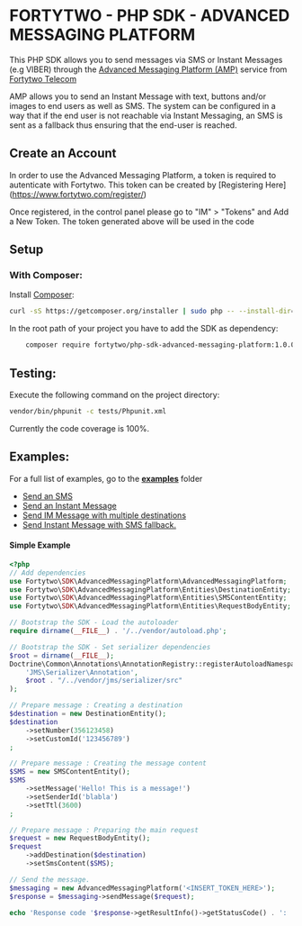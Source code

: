 FORTYTWO - PHP SDK - ADVANCED MESSAGING PLATFORM
================================================
This PHP SDK allows you to send messages via SMS or Instant Messages (e.g VIBER) through the [Advanced Messaging Platform (AMP)](https://www.fortytwo.com/solutions/amp/) service from [Fortytwo Telecom](https://www.fortytwo.com)

AMP allows you to send an Instant Message with text, buttons and/or images to end users as well as SMS. The system can be configured in a way that if the end user is not reachable via Instant Messaging, an SMS is sent as a fallback thus ensuring that the end-user is reached.

## Create an Account

In order to use the Advanced Messaging Platform, a token is required to autenticate with Fortytwo. This token can be created by [Registering Here] (https://www.fortytwo.com/register/)

Once registered, in the control panel please go to "IM" > "Tokens" and Add a New Token. The token generated above will be used in the code

## Setup

### With Composer:
Install [Composer](https://getcomposer.org/):
``` bash
curl -sS https://getcomposer.org/installer | sudo php -- --install-dir=/usr/local/bin --filename=composer
```

In the root path of your project you have to add the SDK as dependency:
```bash
    composer require fortytwo/php-sdk-advanced-messaging-platform:1.0.0-RC6
```


## Testing:

Execute the following command on the project directory:
```bash
vendor/bin/phpunit -c tests/Phpunit.xml
```
Currently the  code coverage is 100%.

## Examples:

For a full list of examples, go to the **[examples](examples/README.md)** folder
- [Send an SMS](https://github.com/42Telecom/php-sdk-advanced-messaging-platform/blob/master/examples/sendSMSMessage.php)
- [Send an Instant Message](https://github.com/42Telecom/php-sdk-advanced-messaging-platform/blob/master/examples/sendInstantMessage.php)
- [Send IM Message with multiple destinations](https://github.com/42Telecom/php-sdk-advanced-messaging-platform/blob/master/examples/sendMultipleMessage.php)
- [Send Instant Message with SMS fallback.](https://github.com/42Telecom/php-sdk-advanced-messaging-platform/blob/master/examples/sendInstantMessageWithSMSFallback.php)

#### Simple Example

```php
<?php
// Add dependencies
use Fortytwo\SDK\AdvancedMessagingPlatform\AdvancedMessagingPlatform;
use Fortytwo\SDK\AdvancedMessagingPlatform\Entities\DestinationEntity;
use Fortytwo\SDK\AdvancedMessagingPlatform\Entities\SMSContentEntity;
use Fortytwo\SDK\AdvancedMessagingPlatform\Entities\RequestBodyEntity;

// Bootstrap the SDK - Load the autoloader
require dirname(__FILE__) . '/../vendor/autoload.php';

// Bootstrap the SDK - Set serializer dependencies
$root = dirname(__FILE__);
Doctrine\Common\Annotations\AnnotationRegistry::registerAutoloadNamespace(
    'JMS\Serializer\Annotation',
    $root . "/../vendor/jms/serializer/src"
);

// Prepare message : Creating a destination
$destination = new DestinationEntity();
$destination
    ->setNumber(356123458)
    ->setCustomId('123456789')
;

// Prepare message : Creating the message content
$SMS = new SMSContentEntity();
$SMS
    ->setMessage('Hello! This is a message!')
    ->setSenderId('blabla')
    ->setTtl(3600)
;

// Prepare message : Preparing the main request
$request = new RequestBodyEntity();
$request
    ->addDestination($destination)
    ->setSmsContent($SMS);

// Send the message.
$messaging = new AdvancedMessagingPlatform('<INSERT_TOKEN_HERE>');
$response = $messaging->sendMessage($request);

echo 'Response code '$response->getResultInfo()->getStatusCode() . ': ' . $response->getResultInfo()->getDescription() . '\n'
```
